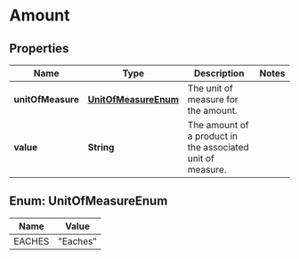 
# Amount

## Properties
Name | Type | Description | Notes
------------ | ------------- | ------------- | -------------
**unitOfMeasure** | [**UnitOfMeasureEnum**](#UnitOfMeasureEnum) | The unit of measure for the amount. | 
**value** | **String** | The amount of a product in the associated unit of measure. | 


<a name="UnitOfMeasureEnum"></a>
## Enum: UnitOfMeasureEnum
Name | Value
---- | -----
EACHES | &quot;Eaches&quot;



